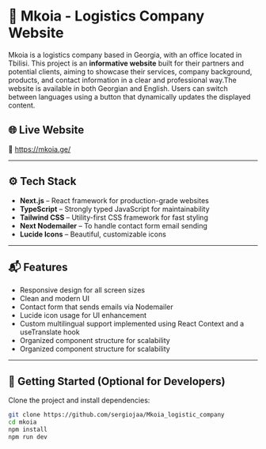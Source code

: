 # 🚚 Mkoia - Logistics Company Website

Mkoia is a logistics company based in Georgia, with an office located in Tbilisi. This project is an **informative website** built for their partners and potential clients, aiming to showcase their services, company background, products, and contact information in a clear and professional way.The  website is available in both Georgian and English. Users can switch between languages using a button that dynamically updates the displayed content.


## 🌐 Live Website

🔗 https://mkoia.ge/

---

## ⚙️ Tech Stack

- **Next.js** – React framework for production-grade websites
- **TypeScript** – Strongly typed JavaScript for maintainability
- **Tailwind CSS** – Utility-first CSS framework for fast styling
- **Next Nodemailer** – To handle contact form email sending
- **Lucide Icons** – Beautiful, customizable icons

---

## 📬 Features

- Responsive design for all screen sizes
- Clean and modern UI
- Contact form that sends emails via Nodemailer
- Lucide icon usage for UI enhancement
- Custom multilingual support implemented using React Context and a useTranslate hook
- Organized component structure for scalability
- Organized component structure for scalability

---

## 🚀 Getting Started (Optional for Developers)

Clone the project and install dependencies:

```bash
git clone https://github.com/sergiojaa/Mkoia_logistic_company
cd mkoia
npm install
npm run dev



